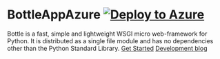 # BottleAppAzure [![Deploy to Azure](http://azuredeploy.net/deploybutton.png)](https://azuredeploy.net/)

Bottle is a fast, simple and lightweight WSGI micro web-framework for Python. It is distributed as a single file module and has no dependencies other than the Python Standard Library.
[Get Started](http://bottlepy.org/docs/dev/index.html)
[Development blog](http://blog.bottlepy.org/)
